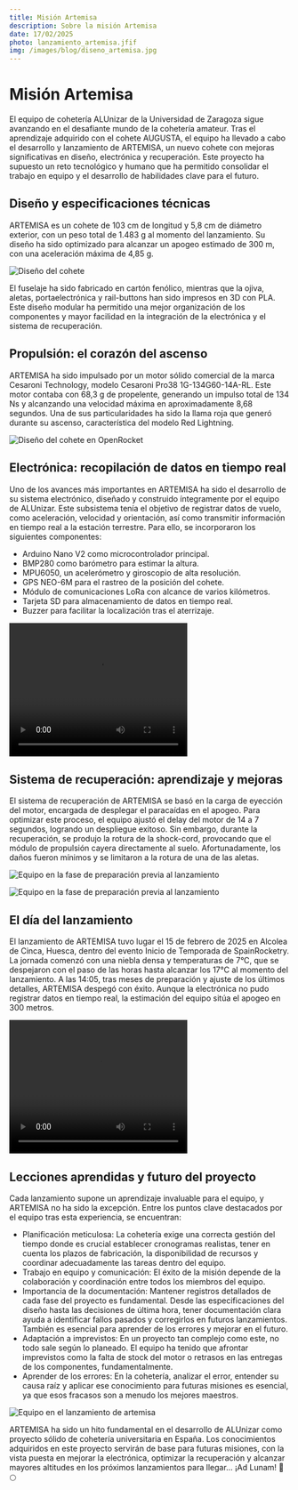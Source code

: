 ```yaml
---
title: Misión Artemisa
description: Sobre la misión Artemisa
date: 17/02/2025
photo: lanzamiento_artemisa.jfif
img: /images/blog/diseno_artemisa.jpg
---
```


# Misión Artemisa

El equipo de cohetería ALUnizar de la Universidad de Zaragoza sigue avanzando en el desafiante mundo de la cohetería amateur. Tras el aprendizaje adquirido con el cohete AUGUSTA, el equipo ha llevado a cabo el desarrollo y lanzamiento de ARTEMISA, un nuevo cohete con mejoras significativas en diseño, electrónica y recuperación. Este proyecto ha supuesto un reto tecnológico y humano que ha permitido consolidar el trabajo en equipo y el desarrollo de habilidades clave para el futuro.

## Diseño y especificaciones técnicas

ARTEMISA es un cohete de 103 cm de longitud y 5,8 cm de diámetro exterior, con un peso total de 1.483 g al momento del lanzamiento. Su diseño ha sido optimizado para alcanzar un apogeo estimado de 300 m, con una aceleración máxima de 4,85 g. 

![Diseño del cohete](/images/blog/diseno_artemisa.jpg "Diseño del cohete")

El fuselaje ha sido fabricado en cartón fenólico, mientras que la ojiva, aletas, portaelectrónica y rail-buttons han sido impresos en 3D con PLA. Este diseño modular ha permitido una mejor organización de los componentes y mayor facilidad en la integración de la electrónica y el sistema de recuperación.

## Propulsión: el corazón del ascenso

ARTEMISA ha sido impulsado por un motor sólido comercial de la marca Cesaroni Technology, modelo Cesaroni Pro38 1G-134G60-14A-RL. Este motor contaba con 68,3 g de propelente, generando un impulso total de 134 Ns y alcanzando una velocidad máxima en aproximadamente 8,68 segundos. Una de sus particularidades ha sido la llama roja que generó durante su ascenso, característica del modelo Red Lightning. 

![Diseño del cohete en OpenRocket](/images/blog/diseno_artemisa_openrocket.jpg "Diseño en OpenRocket")

## Electrónica: recopilación de datos en tiempo real

Uno de los avances más importantes en ARTEMISA ha sido el desarrollo de su sistema electrónico, diseñado y construido íntegramente por el equipo de ALUnizar. Este subsistema tenía el objetivo de registrar datos de vuelo, como aceleración, velocidad y orientación, así como transmitir información en tiempo real a la estación terrestre. Para ello, se incorporaron los siguientes componentes:

- Arduino Nano V2 como microcontrolador principal.
- BMP280 como barómetro para estimar la altura.
- MPU6050, un acelerómetro y giroscopio de alta resolución.
- GPS NEO-6M para el rastreo de la posición del cohete.
- Módulo de comunicaciones LoRa con alcance de varios kilómetros.
- Tarjeta SD para almacenamiento de datos en tiempo real.
- Buzzer para facilitar la localización tras el aterrizaje.

<video width="320" height="240" controls>
  <source src="/videos/montaje_electronica.mp4" type="video/mp4">
  Tu navegador no soporta el elemento de vídeo.
</video>

## Sistema de recuperación: aprendizaje y mejoras

El sistema de recuperación de ARTEMISA se basó en la carga de eyección del motor, encargada de desplegar el paracaídas en el apogeo. Para optimizar este proceso, el equipo ajustó el delay del motor de 14 a 7 segundos, logrando un despliegue exitoso. Sin embargo, durante la recuperación, se produjo la rotura de la shock-cord, provocando que el módulo de propulsión cayera directamente al suelo. Afortunadamente, los daños fueron mínimos y se limitaron a la rotura de una de las aletas. 

![Equipo en la fase de preparación previa al lanzamiento](/images/blog/preparacion_artemisa_1.jpg)

![Equipo en la fase de preparación previa al lanzamiento](/images/blog/preparacion_artemisa_2.jpg)

## El día del lanzamiento

El lanzamiento de ARTEMISA tuvo lugar el 15 de febrero de 2025 en Alcolea de Cinca, Huesca, dentro del evento Inicio de Temporada de SpainRocketry. La jornada comenzó con una niebla densa y temperaturas de 7°C, que se despejaron con el paso de las horas hasta alcanzar los 17°C al momento del lanzamiento.
A las 14:05, tras meses de preparación y ajuste de los últimos detalles, ARTEMISA despegó con éxito. Aunque la electrónica no pudo registrar datos en tiempo real, la estimación del equipo sitúa el apogeo en 300 metros. 

<video width="320" height="240" controls>
  <source src="/videos/lanzamiento_artemisa.mp4" type="video/mp4">
  Tu navegador no soporta el elemento de vídeo.
</video>

## Lecciones aprendidas y futuro del proyecto

Cada lanzamiento supone un aprendizaje invaluable para el equipo, y ARTEMISA no ha sido la excepción. Entre los puntos clave destacados por el equipo tras esta experiencia, se encuentran:

- Planificación meticulosa: La cohetería exige una correcta gestión del tiempo donde es crucial establecer cronogramas realistas, tener en cuenta los plazos de fabricación, la disponibilidad de recursos y coordinar adecuadamente las tareas dentro del equipo.
- Trabajo en equipo y comunicación: El éxito de la misión depende de la colaboración y coordinación entre todos los miembros del equipo.
- Importancia de la documentación: Mantener registros detallados de cada fase del proyecto es fundamental. Desde las especificaciones del diseño hasta las decisiones de última hora, tener documentación clara ayuda a identificar fallos pasados y corregirlos en futuros lanzamientos. También es esencial para aprender de los errores y mejorar en el futuro.
- Adaptación a imprevistos: En un proyecto tan complejo como este, no todo sale según lo planeado. El equipo ha tenido que afrontar imprevistos como la falta de stock del motor o retrasos en las entregas de los componentes, fundamentalmente.
- Aprender de los errores: En la cohetería, analizar el error, entender su causa raíz y aplicar ese conocimiento para futuras misiones es esencial, ya que esos fracasos son a menudo los mejores maestros.

![Equipo en el lanzamiento de artemisa](/images/blog/equipo_lanzamiento_artemisa.jpg)

ARTEMISA ha sido un hito fundamental en el desarrollo de ALUnizar como proyecto sólido de cohetería universitaria en España. Los conocimientos adquiridos en este proyecto servirán de base para futuras misiones, con la vista puesta en mejorar la electrónica, optimizar la recuperación y alcanzar mayores altitudes en los próximos lanzamientos para llegar... ¡Ad Lunam! 🚀🌕